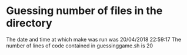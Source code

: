 # Guessing number of files in the directory
The date and time at which make was run was 20/04/2018 22:59:17
The number of lines of code contained in guessinggame.sh is 20
